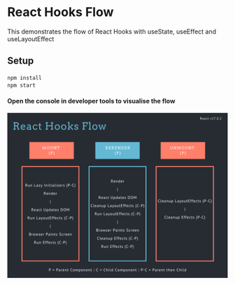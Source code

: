 # React Hooks Flow
This demonstrates the flow of React Hooks with useState, useEffect and useLayoutEffect

## Setup
```sh
npm install
npm start
```

#### Open the console in developer tools to visualise the flow

![react_hooks_flow.png](/react_hooks_flow.png "react_hooks_flow.png")